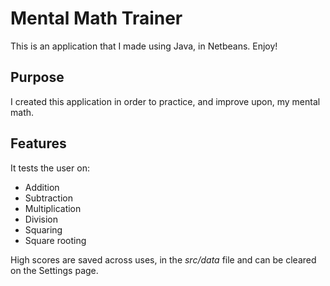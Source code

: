 <h1>Mental Math Trainer</h1>
<p>This is an application that I made using Java, in Netbeans. Enjoy!</p>

<h2>Purpose</h2>
<p>I created this application in order to practice, and improve upon, my mental math.</p>

<h2>Features</h2>
<p>It tests the user on:<br>
  <ul>
    <li>Addition</li>
    <li>Subtraction</li>
    <li>Multiplication</li>
    <li>Division</li>
    <li>Squaring</li>
    <li>Square rooting</li>
  </ul>
High scores are saved across uses, in the <em>src/data</em> file and can be cleared on the Settings page.</p>
<br>
